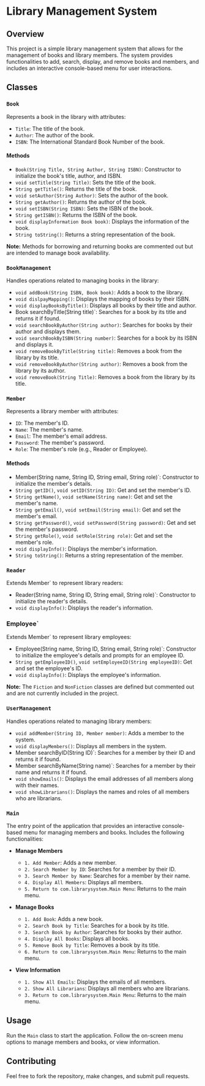 # Library Management System

## Overview

This project is a simple library management system that allows for the management of books and library members. The system provides functionalities to add, search, display, and remove books and members, and includes an interactive console-based menu for user interactions.

## Classes

### `Book`

Represents a book in the library with attributes:

- `Title`: The title of the book.
- `Author`: The author of the book.
- `ISBN`: The International Standard Book Number of the book.

#### Methods

- `Book(String Title, String Author, String ISBN)`: Constructor to initialize the book's title, author, and ISBN.
- `void setTitle(String Title)`: Sets the title of the book.
- `String getTitle()`: Returns the title of the book.
- `void setAuthor(String Author)`: Sets the author of the book.
- `String getAuthor()`: Returns the author of the book.
- `void setISBN(String ISBN)`: Sets the ISBN of the book.
- `String getISBN()`: Returns the ISBN of the book.
- `void displayInformation Book book)`: Displays the information of the book.
- `String toString()`: Returns a string representation of the book.

**Note:** Methods for borrowing and returning books are commented out but are intended to manage book availability.

### `BookManagement`

Handles operations related to managing books in the library:

- `void addBook(String ISBN, Book book)`: Adds a book to the library.
- `void dislpayMapping()`: Displays the mapping of books by their ISBN.
- `void displayBooksByTitle()`: Displays all books by their title and author.
-  Book searchByTitle(String title)`: Searches for a book by its title and returns it if found.
- `void searchBookByAuthor(String author)`: Searches for books by their author and displays them.
- `void searchBookByISBN(String number)`: Searches for a book by its ISBN and displays it.
- `void removeBookByTitle(String title)`: Removes a book from the library by its title.
- `void removeBookByAuthor(String author)`: Removes a book from the library by its author.
- `void removeBook(String Title)`: Removes a book from the library by its title.

### `Member`

Represents a library member with attributes:

- `ID`: The member's ID.
- `Name`: The member's name.
- `Email`: The member's email address.
- `Password`: The member's password.
- `Role`: The member's role (e.g., Reader or Employee).

#### Methods

-  Member(String name, String ID, String email, String role)`: Constructor to initialize the member's details.
- `String getID()`, `void setID(String ID)`: Get and set the member's ID.
- `String getName()`, `void setName(String name)`: Get and set the member's name.
- `String getEmail()`, `void setEmail(String email)`: Get and set the member's email.
- `String getPassword()`, `void setPassword(String password)`: Get and set the member's password.
- `String getRole()`, `void setRole(String role)`: Get and set the member's role.
- `void displayInfo()`: Displays the member's information.
- `String toString()`: Returns a string representation of the member.

### `Reader`

Extends  Member` to represent library readers:

-  Reader(String name, String ID, String email, String role)`: Constructor to initialize the reader's details.
- `void displayInfo()`: Displays the reader's information.

###  Employee`

Extends  Member` to represent library employees:

-  Employee(String name, String ID, String email, String role)`: Constructor to initialize the employee's details and prompts for an employee ID.
- `String getEmployeeID()`, `void setEmployeeID(String employeeID)`: Get and set the employee's ID.
- `void displayInfo()`: Displays the employee's information.

**Note:** The `Fiction` and `NonFiction` classes are defined but commented out and are not currently included in the project.

### `UserManagement`

Handles operations related to managing library members:

- `void addMember(String ID, Member member)`: Adds a member to the system.
- `void displayMembers()`: Displays all members in the system.
-  Member searchByID(String ID)`: Searches for a member by their ID and returns it if found.
-  Member searchByName(String name)`: Searches for a member by their name and returns it if found.
- `void showEmails()`: Displays the email addresses of all members along with their names.
- `void showLibrarians()`: Displays the names and roles of all members who are librarians.

### `Main`

The entry point of the application that provides an interactive console-based menu for managing members and books. Includes the following functionalities:

- **Manage Members**
    - `1. Add Member`: Adds a new member.
    - `2. Search Member by ID`: Searches for a member by their ID.
    - `3. Search Member by Name`: Searches for a member by their name.
    - `4. Display All Members`: Displays all members.
    - `5. Return to com.librarysystem.Main Menu`: Returns to the main menu.

- **Manage Books**
    - `1. Add Book`: Adds a new book.
    - `2. Search Book by Title`: Searches for a book by its title.
    - `3. Search Book by Author`: Searches for books by their author.
    - `4. Display All Books`: Displays all books.
    - `5. Remove Book by Title`: Removes a book by its title.
    - `6. Return to com.librarysystem.Main Menu`: Returns to the main menu.

- **View Information**
    - `1. Show All Emails`: Displays the emails of all members.
    - `2. Show All Librarians`: Displays all members who are librarians.
    - `3. Return to com.librarysystem.Main Menu`: Returns to the main menu.

## Usage

Run the `Main` class to start the application. Follow the on-screen menu options to manage members and books, or view information.

## Contributing

Feel free to fork the repository, make changes, and submit pull requests.

